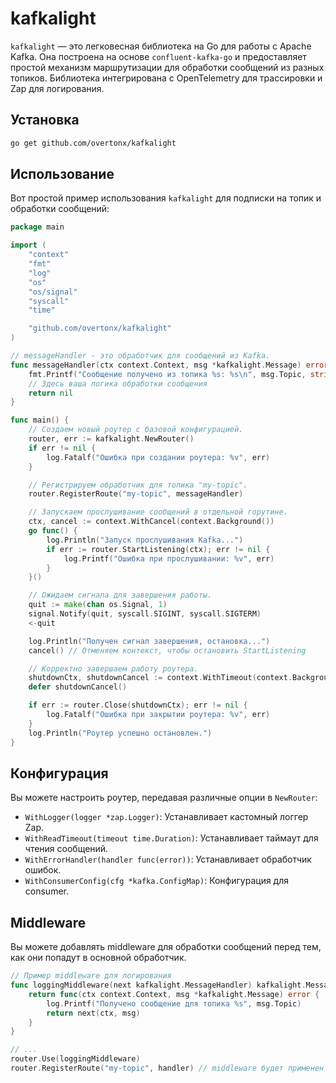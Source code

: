 # kafkalight

`kafkalight` — это легковесная библиотека на Go для работы с Apache Kafka. Она построена на основе `confluent-kafka-go` и предоставляет простой механизм маршрутизации для обработки сообщений из разных топиков. Библиотека интегрирована с OpenTelemetry для трассировки и Zap для логирования.

## Установка

```bash
go get github.com/overtonx/kafkalight
```

## Использование

Вот простой пример использования `kafkalight` для подписки на топик и обработки сообщений:

```go
package main

import (
	"context"
	"fmt"
	"log"
	"os"
	"os/signal"
	"syscall"
	"time"

	"github.com/overtonx/kafkalight"
)

// messageHandler - это обработчик для сообщений из Kafka.
func messageHandler(ctx context.Context, msg *kafkalight.Message) error {
	fmt.Printf("Сообщение получено из топика %s: %s\n", msg.Topic, string(msg.Value))
	// Здесь ваша логика обработки сообщения
	return nil
}

func main() {
	// Создаем новый роутер с базовой конфигурацией.
	router, err := kafkalight.NewRouter()
	if err != nil {
		log.Fatalf("Ошибка при создании роутера: %v", err)
	}

	// Регистрируем обработчик для топика "my-topic".
	router.RegisterRoute("my-topic", messageHandler)

	// Запускаем прослушивание сообщений в отдельной горутине.
	ctx, cancel := context.WithCancel(context.Background())
	go func() {
		log.Println("Запуск прослушивания Kafka...")
		if err := router.StartListening(ctx); err != nil {
			log.Printf("Ошибка при прослушивании: %v", err)
		}
	}()

	// Ожидаем сигнала для завершения работы.
	quit := make(chan os.Signal, 1)
	signal.Notify(quit, syscall.SIGINT, syscall.SIGTERM)
	<-quit

	log.Println("Получен сигнал завершения, остановка...")
	cancel() // Отменяем контекст, чтобы остановить StartListening

	// Корректно завершаем работу роутера.
	shutdownCtx, shutdownCancel := context.WithTimeout(context.Background(), 10*time.Second)
	defer shutdownCancel()

	if err := router.Close(shutdownCtx); err != nil {
		log.Fatalf("Ошибка при закрытии роутера: %v", err)
	}
	log.Println("Роутер успешно остановлен.")
}
```

## Конфигурация

Вы можете настроить роутер, передавая различные опции в `NewRouter`:

-   `WithLogger(logger *zap.Logger)`: Устанавливает кастомный логгер Zap.
-   `WithReadTimeout(timeout time.Duration)`: Устанавливает таймаут для чтения сообщений.
-   `WithErrorHandler(handler func(error))`: Устанавливает обработчик ошибок.
-   `WithConsumerConfig(cfg *kafka.ConfigMap)`: Конфигурация для consumer.

## Middleware

Вы можете добавлять middleware для обработки сообщений перед тем, как они попадут в основной обработчик.

```go
// Пример middleware для логирования
func loggingMiddleware(next kafkalight.MessageHandler) kafkalight.MessageHandler {
    return func(ctx context.Context, msg *kafkalight.Message) error {
        log.Printf("Получено сообщение для топика %s", msg.Topic)
        return next(ctx, msg)
    }
}

// ...
router.Use(loggingMiddleware)
router.RegisterRoute("my-topic", handler) // middleware будет применен к этому обработчику
```

